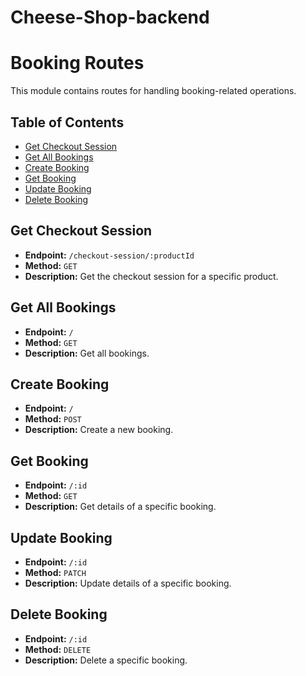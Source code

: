 # Cheese-Shop-backend
# Booking Routes

This module contains routes for handling booking-related operations.

## Table of Contents

- [Get Checkout Session](#get-checkout-session)
- [Get All Bookings](#get-all-bookings)
- [Create Booking](#create-booking)
- [Get Booking](#get-booking)
- [Update Booking](#update-booking)
- [Delete Booking](#delete-booking)

## Get Checkout Session

- **Endpoint:** `/checkout-session/:productId`
- **Method:** `GET`
- **Description:** Get the checkout session for a specific product.

## Get All Bookings

- **Endpoint:** `/`
- **Method:** `GET`
- **Description:** Get all bookings.

## Create Booking

- **Endpoint:** `/`
- **Method:** `POST`
- **Description:** Create a new booking.

## Get Booking

- **Endpoint:** `/:id`
- **Method:** `GET`
- **Description:** Get details of a specific booking.

## Update Booking

- **Endpoint:** `/:id`
- **Method:** `PATCH`
- **Description:** Update details of a specific booking.

## Delete Booking

- **Endpoint:** `/:id`
- **Method:** `DELETE`
- **Description:** Delete a specific booking.


